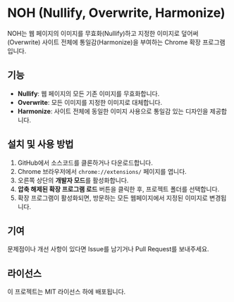# NOH (Nullify, Overwrite, Harmonize)

NOH는 웹 페이지의 이미지를 무효화(Nullify)하고 지정한 이미지로 덮어써(Overwrite) 사이트 전체에 통일감(Harmonize)을 부여하는 Chrome 확장 프로그램입니다.

## 기능
- **Nullify**: 웹 페이지의 모든 기존 이미지를 무효화합니다.
- **Overwrite**: 모든 이미지를 지정한 이미지로 대체합니다.
- **Harmonize**: 사이트 전체에 동일한 이미지 사용으로 통일감 있는 디자인을 제공합니다.

## 설치 및 사용 방법
1. GitHub에서 소스코드를 클론하거나 다운로드합니다.
2. Chrome 브라우저에서 `chrome://extensions/` 페이지를 엽니다.
3. 오른쪽 상단의 **개발자 모드**를 활성화합니다.
4. **압축 해제된 확장 프로그램 로드** 버튼을 클릭한 후, 프로젝트 폴더를 선택합니다.
5. 확장 프로그램이 활성화되면, 방문하는 모든 웹페이지에서 지정된 이미지로 변경됩니다.

## 기여
문제점이나 개선 사항이 있다면 Issue를 남기거나 Pull Request를 보내주세요.

## 라이선스
이 프로젝트는 MIT 라이선스 하에 배포됩니다.

